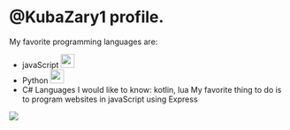 # @KubaZary1 profile.

My favorite programming languages are: 
- javaScript <img height=25 src="https://cdn.jsdelivr.net/gh/devicons/devicon/icons/javascript/javascript-original.svg" />
- Python <img height=25 src="https://cdn.jsdelivr.net/gh/devicons/devicon/icons/python/python-original.svg"/>
- C#
Languages I would like to know: kotlin, lua
My favorite thing to do is to program websites in javaScript using Express
<img src="https://github-readme-stats.vercel.app/api/top-langs?username=KubaZary1&show_icons=true&theme=dark"/>
